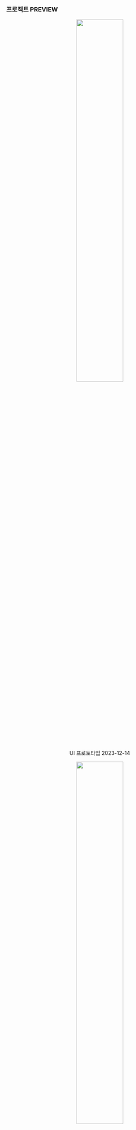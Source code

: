 
### 프로젝트 PREVIEW
<!-- [![Netlify Status](https://api.netlify.com/api/v1/badges/9ec5eebb-2205-4017-8546-59e69a64ece8/deploy-status)](https://app.netlify.com/sites/red-steps/deploys) -->
<!-- <div align="center">
  <img src="http://www.storywarren.com/wp-content/uploads/2016/09/space-1.jpg" alt="이미지 설명">
  <p>우주</p>
</div> -->
<!-- ![WHERE IS IMG?](https://red-steps.netlify.app/rpa_program.PNG)  이 방식은 IMAGE RESIZING 안된다고 해서 방식 변경, 방법이 있긴한데 지킬관련 코드를 이용해야 함-->


[//]: # (<div align="center">)

[//]: # (  <img src="https://red-steps.netlify.app/ui_prototype_2023_12_12_11_14.PNG" width="90%" height="90%"/>   )

[//]: # (  <p>ui_prototype_2023_12_12_11_14.PNG</p>)

[//]: # (</div>)

[//]: # (<div align="center">)

[//]: # (  <img src="https://red-steps.netlify.app/new_ui_prototype_2023_12_13_20_03.png" width="90%" height="90%"/>   )

[//]: # (  <p>ui_prototype_2023_12_13_20_03.png</p>)

[//]: # (</div>)

[//]: # (<div align="center">)

[//]: # (  <img src="https://red-steps.netlify.app/new_ui_prototype_2023_12_14_01_11.png" width="40%" height="40%"/> )

[//]: # (  <p>ui_prototype_2023_12_14_01_11.png</p>)

[//]: # (</div>)

<div align="center">
  <img src="https://red-steps.netlify.app/new_ui_prototype_2023_12_14_16_39.png" width="50%" height="50%"/> 
  <p>UI 프로토타입 2023-12-14</p>
</div>

<div align="center">
  <img src="https://red-steps.netlify.app/new_ui_prototype_2023_12_16_17_08.png" width="50%" height="50%"/> 
  <p>UI 프로토타입 2023-12-16</p>
</div>

<div align="center">
  <img src="https://red-steps.netlify.app/new_ui_prototype_2023_12_17_11_51.png" width="50%" height="50%"/> 
  <p>UI 프로토타입 2023-12-17</p>
</div>

<div align="center">
  <img src="https://red-steps.netlify.app/new_ui_prototype_2023_12_25_01_48.png" width="50%" height="50%"/> 
  <p>UI 프로토타입 2023-12-25</p>
</div>
 

<!-- ![WHERE IS IMG?](https://red-steps.netlify.app/sky1.jpg) -->
<!-- ![WHERE IS IMG?](https://red-steps.netlify.app/sky2.jpg) -->
<!-- ![WHERE IS IMG?](https://red-steps.netlify.app/sky3.jpg) -->
<!-- ![WHERE IS IMG?](https://red-steps.netlify.app/sky4.jpg) -->
<!-- ![WHERE IS IMG?](https://red-steps.netlify.app/sky5.jpg) -->
[//]: # (![WHERE IS IMG?]&#40;https://red-steps.netlify.app/sky6.jpg&#41;)
<!-- *LOVELY MY DOG.png* -->  
 


### 프로젝트 기본설명

| 주제 |     윈도우 기반 자동화 프로그램 |
| :-: | :--------------------------------------------------------------------------------------------------------------------------------------------------------------------- |
| 개발환경 |  FE : Vercel/Node.js/React/Next.js <br> BE : AWS EC2/Ubuntu/Nginx/Docker/Uvicorn/Fastapi |
| 참여인원 및 리소스 |  1인 개발 |
|개발기간 | 2022.12.xx - 2024.02.08 (7달)|
|결과 | https://github.com/PARK4139/archive_py |
|성과 | 지역정보/미세먼지 정보 웹 크롤링 자동화  <br> 파일분류 자동화 <br> 파일백업 자동화<br> 유튜브 영상클립 다운로드 |
 

### 아래는 테스트 환경입니다
|1| WINDOWS 10 PRO| 
| :-: | :--------------------------------------------------------------------------------------------------------------------------------------------------------------------- |
|2| PYTHON 3.12.0| 
|3| bandizip|  
|4| ffmpeg|
|5| pot player|

### 개발 규칙
|1| 가능한한 대상(파일/디렉토리) 경로를 고려합니다. ️|
| :-: | :--------------------------------------------------------------------------------------------------------------------------------------------------------------------- |
|2| PyInstaller를 사용하여 패키지 파일을 exe 파일로 배포합니다.|
|3| 파일 자동 백업(일정에 따라)|

### 개발 타임라인 
- 2023 12 09 12:20:48  "README.md" 적용
- 2023 12 09 12:20:48  프로젝트 트리 생성
- 2023 12 09 12:20:48  "main.py"을 "index.py"로 대체
- 2023 12 09 12:20:48  파일 자동 백업 기능 추가 
- 2023 12 09 12:20:48  유사한 파이썬 가상 환경에서 수행된 테스트 프로젝트를 이 프로젝트에 통합 시작
- 2023 12 09 12:20:48  ".gitignore" 적용 
- 2023 12 09 12:20:48  프로젝트 트리 업데이트 (필요한 파일과 불필요한 파일로 구분)
- 2023 12 09 22:02:29  MP4를 MP3로 변환하는 기능 추가 
- 2023 12 09 22:02:29  MP4를 WAV로 변환하는 기능 추가
- 2023 12 09 22:02:29  MP4를 WEBM으로 변환하는 기능 추가
- 2023 12 09 22:02:29  WAV를 FLAC로 변환하는 기능 추가
- 2023 12 09 22:02:29  FFmpeg을 사용하여 비디오와 사운드를 병합하는 기능 추가
- 2023 12 09 22:02:29  CMD.EXE 콘솔 색상을 권장하고 색상 명령을 클립보드에 복사하는 기능 추가 
- 2023 12 09 22:02:29  한국어 텍스트를 한국어 음성으로 TTS하는 기능 추가
- 2023 12 12 11:44:35  WRTN/BARD AI 웹사이트에 질문하는 기능 추가
- 2023 12 12 11:44:35  스크린샷을 찍는 기능 추가
- 2023 12 12 11:44:35  YouTube를 다운로드하는 기능 추가 (고화질로 가능한한)
- 2023 12 12 11:44:35  대상을 백업하는 기능 추가 (디렉토리 또는 파일인지에 상관없이 백업 가능)
- 2023 12 13 20:01:40  프로토타입으로 UI 변경
- 2023 12 13 20:01:40  일부 함수의 테스트와 디버그 진행 (파일 경로 문제 없음/의도하지 않은 함수 호출 없음)
- 2023 12 13 20:01:40  PyInstaller를 사용하여 빌드 테스트 진행 (TTS 기능 실패, 파일 경로와 관련된 코드로 인한 문제로 예상되며, 이는 해결되지 않은 문제입니다)
- 2023 12 14 01:27:55  컴퓨터 종료 기능 추가
- 2023 12 14 01:27:55  컴퓨터 재부팅 기능 추가
- 2023 12 13 20:01:40  프로토타입으로 UI 업데이트
- 2023 12 14 16:27:12  고정폭 글꼴 적용
- 2023 12 16 14:13:41  GUI 디자인 업데이트
- 2023 12 16 14:13:41  Pyside6 애플리케이션을 따라 싱글톤 프로그램 디자인 패턴 적용
- 2023 12 17 11:54:32  창 크기 전환 기능 추가 
- 2023 12 25 01:44:06  pandas/matplotlib/FinanceDataReader/threading 기본 개념 테스트
- 2023 12 25 01:44:06  sleep() 메서드의 시간 성능 최적화를 위해 여러 번 테스트 진행 
- 2023 12 25 01:44:06  $cache_png\text to voice icon.png 이미지 추가 (대상 웹사이트 이미지 변경을 위해)
- 2023 12 25 01:44:06  폰트 적용
- 2023 12 25 01:44:06  스케줄러 추가 (threading 모듈)
- 2023 12 25 01:44:06  카운트다운으로 자동 클릭 기능 추가
- 2023 12 25 01:44:06  프로그램 단축키 전환 기능 추가 (pynput 모듈)
- 2023 12 30 22:42:49  파일/디렉토리 수정 모니터링 기능 추가
- 2023 12 30 22:42:49  빈 디렉토리 수집 기능 추가
- 2023 12 30 22:42:49  특정 파일 수집 기능 추가
- 2023 12 30 22:42:49  쓸모없는 파일 수집 기능 추가
- 2023 12 30 22:42:49  디렉토리 병합 기능 추가
- 2023 12 30 22:42:49  TTS 기능을 비동기로 수정 
- 2023 12 30 22:42:49  파일/디렉토리 백업 일정 수정


<!-- ### ABBREVIATED? USAGE EXAMPLE -->
<!-- - clone this project 
- run "~\archive_py\dist\index.exe" -->
<!-- NOT READY YET, BUT I HAVE A PLAN TO BUILD PROGRAM AS PYINSTALLER AND I AM STUDING LICENSE RELATED TO PROGRAM PUBLISHING. -->
<!-- ### DETAIL USAGE EXAMPLE FOR GIT HUB BEGINNER -->
<!-- NOT READY YET, BUT I HAVE A PLAN TO BUILD PROGRAM AS PYINSTALLER AND I AM STUDING LICENSE RELATED TO PROGRAM PUBLISHING. -->
<!-- - press windows key
- type cmd.exe
- press enter
- type a right command in cmd.exe    ->       cd Desktop
- press enter
- type a right command in cmd.exe    ->       git clone "~~~"
- press enter
- wait a minutes until done
- type a right command in cmd.exe    ->       explore.exe "~\archive_py\dist\index.exe"
- press enter
- now, you can meet "index.exe" at your desktop of windows.
- Run "index.exe" by double click
- if you don't want to use this program, just remove directory archive_py at desktop of windows. -->
